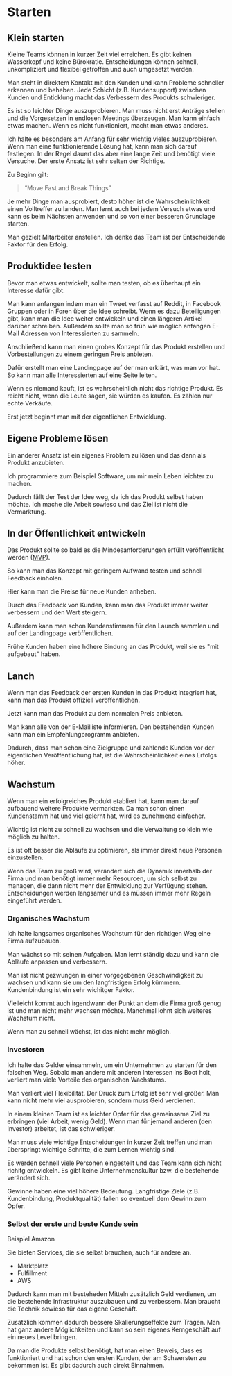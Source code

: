 # Starten

## Klein starten

Kleine Teams können in kurzer Zeit viel erreichen. Es gibt keinen Wasserkopf und keine Bürokratie. Entscheidungen können schnell, unkompliziert und flexibel getroffen und auch umgesetzt werden.

Man steht in direktem Kontakt mit den Kunden und kann Probleme schneller erkennen und beheben. Jede Schicht (z.B. Kundensupport) zwischen Kunden und Enticklung macht das Verbessern des Produkts schwieriger.

Es ist so leichter Dinge auszuprobieren. Man muss nicht erst Anträge stellen und die Vorgesetzen in endlosen Meetings überzeugen. Man kann einfach etwas machen. Wenn es nicht funktioniert, macht man etwas anderes.

Ich halte es besonders am Anfang für sehr wichtig vieles auszuprobieren. Wenn man eine funktionierende Lösung hat, kann man sich darauf festlegen. In der Regel dauert das aber eine lange Zeit und benötigt viele Versuche. Der erste Ansatz ist sehr selten der Richtige. 

Zu Beginn gilt: 

> “Move Fast and Break Things”

Je mehr Dinge man ausprobiert, desto höher ist die Wahrscheinlichkeit einen Volltreffer zu landen. Man lernt auch bei jedem Versuch etwas und kann es beim Nächsten anwenden und so von einer besseren Grundlage starten.

Man gezielt Mitarbeiter anstellen. Ich denke das Team ist der Entscheidende Faktor für den Erfolg. 

## Produktidee testen

Bevor man etwas entwickelt, sollte man testen, ob es überhaupt ein Interesse dafür gibt.

Man kann anfangen indem man ein Tweet verfasst auf Reddit, in Facebook Gruppen oder in Foren über die Idee schreibt. Wenn es dazu Beteiligungen gibt, kann man die Idee weiter entwickeln und einen längeren Artikel darüber schreiben. Außerdem sollte man so früh wie möglich anfangen E-Mail Adressen von Interessierten zu sammeln.

Anschließend kann man einen grobes Konzept für das Produkt erstellen und Vorbestellungen zu einem geringen Preis anbieten.

Dafür erstellt man eine Landingpage auf der man erklärt, was man vor hat. So kann man alle Interessierten auf eine Seite leiten.

Wenn es niemand kauft, ist es wahrscheinlich nicht das richtige Produkt.
Es reicht nicht, wenn die Leute sagen, sie würden es kaufen. Es zählen nur echte Verkäufe.

Erst jetzt beginnt man mit der eigentlichen Entwicklung.

## Eigene Probleme lösen

Ein anderer Ansatz ist ein eigenes Problem zu lösen und das dann als Produkt anzubieten.

Ich programmiere zum Beispiel Software, um mir mein Leben leichter zu machen.

Dadurch fällt der Test der Idee weg, da ich das Produkt selbst haben möchte. Ich mache die Arbeit sowieso und das Ziel ist nicht die Vermarktung.

## In der Öffentlichkeit entwickeln

Das Produkt sollte so bald es die Mindesanforderungen erfüllt veröffentlicht werden ([MVP](https://de.wikipedia.org/wiki/Minimum_Viable_Product)).

So kann man das Konzept mit geringem Aufwand testen und schnell Feedback einholen.

Hier kann man die Preise für neue Kunden anheben.

Durch das Feedback von Kunden, kann man das Produkt immer weiter verbessern und den Wert steigern.

Außerdem kann man schon Kundenstimmen für den Launch sammlen und auf der Landingpage veröffentlichen.

Frühe Kunden haben eine höhere Bindung an das Produkt, weil sie es "mit aufgebaut" haben.

## Lanch

Wenn man das Feedback der ersten Kunden in das Produkt integriert hat, kann man das Produkt offiziell veröffentlichen.

Jetzt kann man das Produkt zu dem normalen Preis anbieten.

Man kann alle von der E-Mailliste informieren. Den bestehenden Kunden kann man ein Empfehlungprogramm anbieten.

Dadurch, dass man schon eine Zielgruppe und zahlende Kunden vor der eigentlichen Veröffentlichung hat, ist die Wahrscheinlichkeit eines Erfolgs höher.

## Wachstum

Wenn man ein erfolgreiches Produkt etabliert hat, kann man darauf aufbauend weitere Produkte vermarkten. Da man schon einen Kundenstamm hat und viel gelernt hat, wird es zunehmend einfacher.

Wichtig ist nicht zu schnell zu wachsen und die Verwaltung so klein wie möglich zu halten.

Es ist oft besser die Abläufe zu optimieren, als immer direkt neue Personen einzustellen.

Wenn das Team zu groß wird, verändert sich die Dynamik innerhalb der Firma und man benötigt immer mehr Resourcen, um sich selbst zu managen, die dann nicht mehr der Entwicklung zur Verfügung stehen. Entscheidungen werden langsamer und es müssen immer mehr Regeln eingeführt werden.

### Organisches Wachstum

Ich halte langsames organisches Wachstum für den richtigen Weg eine Firma aufzubauen.

Man wächst so mit seinen Aufgaben. Man lernt ständig dazu und kann die Abläufe anpassen und verbessern.

Man ist nicht gezwungen in einer vorgegebenen Geschwindigkeit zu wachsen und kann sie um den langfristigen Erfolg kümmern. Kundenbindung ist ein sehr wichitger Faktor.

Vielleicht kommt auch irgendwann der Punkt an dem die Firma groß genug ist und man nicht mehr wachsen möchte. Manchmal lohnt sich weiteres Wachstum nicht.

Wenn man zu schnell wächst, ist das nicht mehr möglich.

### Investoren

Ich halte das Gelder einsammeln, um ein Unternehmen zu starten für den falschen Weg. Sobald man andere mit anderen Interessen ins Boot holt, verliert man viele Vorteile des organischen Wachstums.

Man verliert viel Flexibilität. Der Druck zum Erfolg ist sehr viel größer. Man kann nicht mehr viel ausprobieren, sondern muss Geld verdienen.

In einem kleinen Team ist es leichter Opfer für das gemeinsame Ziel zu erbringen (viel Arbeit, wenig Geld). Wenn man für jemand anderen (den Investor) arbeitet, ist das schwieriger.

Man muss viele wichtige Entscheidungen in kurzer Zeit treffen und man überspringt wichtige Schritte, die zum Lernen wichtig sind.

Es werden schnell viele Personen eingestellt und das Team kann sich nicht richitg entwickeln. Es gibt keine Unternehmenskultur bzw. die bestehende verändert sich.

Gewinne haben eine viel höhere Bedeutung. Langfristige Ziele (z.B. Kundenbindung, Produktqualität) fallen so eventuell dem Gewinn zum Opfer.

### Selbst der erste und beste Kunde sein 

Beispiel Amazon

Sie bieten Services, die sie selbst brauchen, auch für andere an.

- Marktplatz
- Fulfillment
- AWS

Dadurch kann man mit besteheden Mitteln zusätzlich Geld verdienen, um die bestehende Infrastruktur auszubauen und zu verbessern. Man braucht die Technik sowieso für das eigene Geschäft.

Zusätzlich kommen dadurch bessere Skalierungseffekte zum Tragen. Man hat ganz andere Möglichkeiten und kann so sein eigenes Kerngeschäft auf ein neues Level bringen.

Da man die Produkte selbst benötigt, hat man einen Beweis, dass es funktioniert und hat schon den ersten Kunden, der am Schwersten zu bekommen ist. Es gibt dadurch auch direkt Einnahmen.

